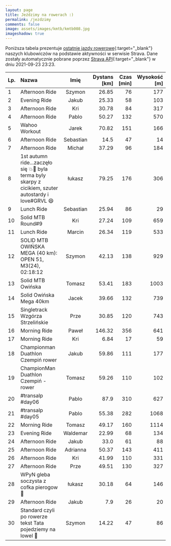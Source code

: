 ```yaml
---
layout: page
title: Jeździmy na rowerach :)
permalink: /jezdzimy
comments: false
image: assets/images/kmtb/kmtb008.jpg
imageshadow: true
---
```


Poniższa tabela prezentuje [ostatnie jazdy rowerowe](https://www.strava.com/clubs/336381){:target="_blank"} naszych klubowiczów na podstawie aktywności w serwisie Strava. Dane zostały automatycznie pobrane poprzez [Strava API](https://developers.strava.com/docs/reference/#api-Clubs-getClubActivitiesById){:target="_blank"} w dniu 2021-09-23 23:23.

Lp. | Nazwa | Imię | Dystans [km] | Czas [min] | Wysokość [m]
:--- | :--- | :---: | ---: | ---: | ---:
1|Afternoon Ride|Szymon|26.85|76|177
2|Evening Ride|Jakub|25.33|58|103
3|Afternoon Ride|Kri|30.78|84|317
4|Afternoon Ride|Pablo|50.27|132|570
5|Wahoo Workout|Jarek|70.82|151|166
6|Afternoon Ride|Sebastian|14.5|47|14
7|Afternoon Ride|Michał|37.29|96|184
8|1st autumn ride...zaczęło się 💥🖤 byla terma byly skarpy z cicikiem, szuter autostardy i love#GRVL 😄|łukasz|79.25|176|306
9|Lunch Ride|Sebastian|25.94|86|29
10|Solid MTB Round#9|Kri|27.24|109|659
11|Lunch Ride|Marcin|26.34|119|533
12|SOLID MTB OWIŃSKA MEGA (40 km): OPEN 51, M3(24), 02:18:12|Szymon|42.13|138|929
13|Solid MTB Owińska|Tomasz|53.41|183|1003
14|Solid Owińska Mega 40km|Jacek|39.66|132|739
15|Singletrack Wzgórza Strzelińskie|Prze|30.85|120|743
16|Morning Ride |Paweł|146.32|356|641
17|Morning Ride|Kri|6.84|17|59
18|Championman Duathlon Czempiń rower |Jakub|59.86|111|177
19|ChampionMan Duathlon Czempiń - rower|Tomasz|59.26|110|102
20|#transalp #day06|Pablo|87.9|310|627
21|#transalp #day05|Pablo|55.38|282|1068
22|Morning Ride|Tomasz|49.17|160|1114
23|Evening Ride|Waldemar|22.99|68|134
24|Afternoon Ride|Jakub|33.0|61|88
25|Afternoon Ride|Adrianna|50.37|143|411
26|Afternoon Ride|Kri|41.99|110|331
27|Afternoon Ride|Prze|49.51|130|327
28|WPyN gleba soczysta z cofka pierogow😤|łukasz|30.18|64|146
29|Afternoon Ride|Jakub|7.9|26|20
30|Standard czyli po rowerze tekst Tata pojedziemy na lowel 🥴|Szymon|14.22|47|86
